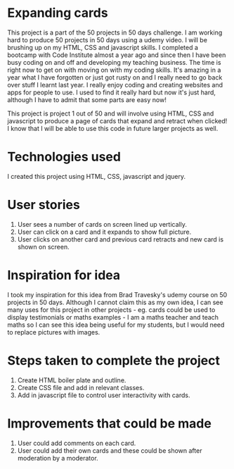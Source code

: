 # Expanding cards
This project is a part of the 50 projects in 50 days challenge.
I am working hard to produce 50 projects in 50 days using a udemy
video.  I will be brushing up on my HTML, CSS and javascript skills.
I completed a bootcamp with Code Institute almost a year ago and
since then I have been busy coding on and off and developing my
teaching business.  The time is right now to get on with moving on
with my coding skills.  It's amazing in a year what I have forgotten
or just got rusty on and I really need to go back over stuff I learnt
last year.  I really enjoy coding and creating websites and apps for 
people to use.  I used to find it really hard but now it's just hard, 
although I have to admit that some parts are easy now!  

This project is project 1 out of 50 and will involve using HTML,
CSS and javascript to produce a page of cards that expand and 
retract when clicked!  I know that I will be able to use this code
in future larger projects as well.

# Technologies used
I created this project using HTML, CSS, javascript and jquery.

# User stories
1. User sees a number of cards on screen lined up vertically.
2. User can click on a card and it expands to show full picture.
3. User clicks on another card and previous card retracts and new card is shown on screen.

# Inspiration for idea
I took my inspiration for this idea from Brad Travesky's udemy course on 50 projects in
50 days.   Although I cannot claim this as my own idea, I can see many uses for this project
in other projects - eg. cards could be used to display testimonials or maths examples - I am
a maths teacher and teach maths so I can see this idea being useful for my students, but I would
need to replace pictures with images.

# Steps taken to complete the project
1. Create HTML boiler plate and outline.
2. Create CSS file and add in relevant classes.
3. Add in javascript file to control user interactivity with cards.

# Improvements that could be made
1. User could add comments on each card.
2. User could add their own cards and these could be shown after moderation by a moderator.

